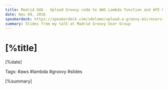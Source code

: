```yaml
---
title: Madrid GUG - Upload Groovy code to AWS Lambda function and API Gateway
date: Nov 09, 2016
speakerdeck: https://speakerdeck.com/sdelamo/upload-a-groovy-microservice-to-aws-lambda-and-api-gateway
summary: Slides from my talk at Madrid Groovy User Group
---
```


# [%title]

[%date]

Tags: #aws #lambda #groovy #slides

[%summary]

<script async class="speakerdeck-embed" data-id="68e00b847f274adfaa91a4fa54213efa" data-ratio="1.33333333333333" src="//speakerdeck.com/assets/embed.js"></script>
